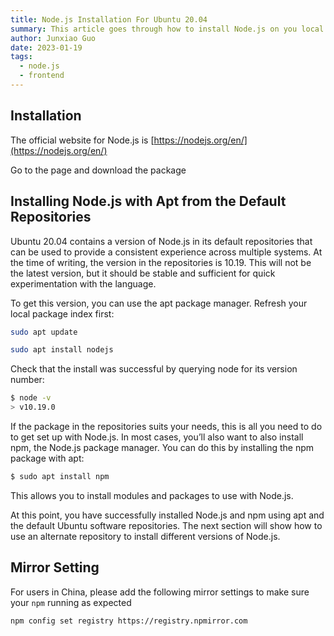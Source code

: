```yaml
---
title: Node.js Installation For Ubuntu 20.04
summary: This article goes through how to install Node.js on you local machine and tutorial on mirror settings if you are located in China.
author: Junxiao Guo
date: 2023-01-19
tags:
  - node.js
  - frontend
---
```


## Installation

The official website for Node.js is [https://nodejs.org/en/](https://nodejs.org/en/)

Go to the page and download the package

## Installing Node.js with Apt from the Default Repositories

Ubuntu 20.04 contains a version of Node.js in its default repositories that can be used to provide a consistent experience across multiple systems. At the time of writing, the version in the repositories is 10.19. This will not be the latest version, but it should be stable and sufficient for quick experimentation with the language.

To get this version, you can use the apt package manager. Refresh your local package index first:

```bash
sudo apt update
```

```bash
sudo apt install nodejs
```

Check that the install was successful by querying node for its version number:

```bash
$ node -v
> v10.19.0
```

If the package in the repositories suits your needs, this is all you need to do to get set up with Node.js. In most cases, you’ll also want to also install npm, the Node.js package manager. You can do this by installing the npm package with apt:

```bash
$ sudo apt install npm
```

This allows you to install modules and packages to use with Node.js.

At this point, you have successfully installed Node.js and npm using apt and the default Ubuntu software repositories. The next section will show how to use an alternate repository to install different versions of Node.js.

## Mirror Setting

For users in China, please add the following mirror settings to make sure your `npm` running as expected

```bash
npm config set registry https://registry.npmirror.com
```

